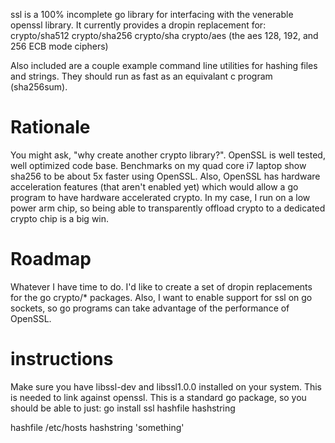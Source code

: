 ssl is a 100% incomplete go library for interfacing with the venerable
openssl library. It currently provides a dropin replacement for:
crypto/sha512
crypto/sha256
crypto/sha
crypto/aes (the aes 128, 192, and 256 ECB mode ciphers)

Also included are a couple example command line utilities for hashing files and strings.
They should run as fast as an equivalant c program (sha256sum).

Rationale
=========

You might ask, "why create another crypto library?". OpenSSL is well tested,
well optimized code base. Benchmarks on my quad core i7 laptop show sha256
to be about 5x faster using OpenSSL. Also, OpenSSL has hardware acceleration
features (that aren't enabled yet) which would allow a go program to have
hardware accelerated crypto. In my case, I run on a low power arm chip,
so being able to transparently offload crypto to a dedicated crypto chip
is a big win.

Roadmap
=======

Whatever I have time to do. I'd like to create a set of dropin replacements
for the go crypto/* packages. Also, I want to enable support for ssl on
go sockets, so go programs can take advantage of the performance of OpenSSL.

instructions
============

Make sure you have libssl-dev and libssl1.0.0 installed on your system.
This is needed to link against openssl.
This is a standard go package, so you should be able to just:
go install ssl hashfile hashstring

hashfile /etc/hosts
hashstring 'something'
